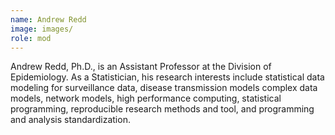 ```yaml
---
name: Andrew Redd
image: images/
role: mod
---
```

 
Andrew Redd, Ph.D., is an Assistant Professor at the Division of Epidemiology. As a Statistician, his research interests include statistical data modeling for surveillance data, disease transmission models complex data models, network models, high performance computing, statistical programming, reproducible research methods and tool, and programming and analysis standardization.

